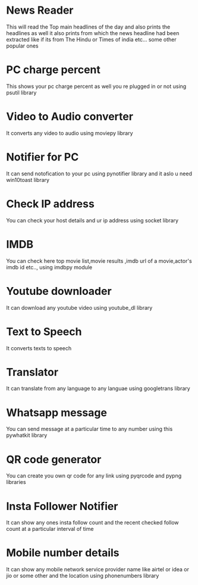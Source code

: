 # News Reader
This will read the Top main headlines of the day and also prints the headlines as well it also prints from which the news headline had been extracted like if its from The Hindu or Times of india etc... some other popular ones
# PC charge percent
This shows your pc charge percent as well you re plugged in or not using psutil library
# Video to Audio converter
It converts any video to audio using moviepy library
# Notifier for PC
It can send notofication to your pc using pynotifier library and it aslo u need win10toast library
# Check IP address 
You can check your host details and ur ip address using socket library
# IMDB 
You can check here top movie list,movie results ,imdb url of a movie,actor's imdb id etc.., using imdbpy module
# Youtube downloader
It can download any youtube video using youtube_dl library
# Text to Speech
It converts texts to speech
# Translator
It can translate from any language to any languae using googletrans library
# Whatsapp message
You can send message at a particular time to any number using this pywhatkit library
# QR code generator
You can create you own qr code for any link using pyqrcode and pypng libraries
# Insta Follower Notifier
It can show any ones insta follow count and the recent checked follow count at a particular interval of time
# Mobile number details
It can show any mobile network service provider name like airtel or idea or jio or some other and the location using phonenumbers library
